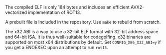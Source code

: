 The compiled ELF is only 184 bytes and includes an efficient AVX2-vectorized implementation of ROT13.

A prebuilt file is included in the repository. Use `make` to rebuild from scratch.

The x32 ABI is a way to use a 32-bit ELF format with 32-bit address space and 64-bit ISA. It is thus well-suitable for codegolfing. x32 binaries are supported on most x64 distributions by default. Set `CONFIG_X86_X32_ABI=y` if you get a ENOEXEC upon an attempt to run `rot13`.

